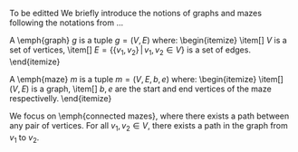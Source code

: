To be editted
We briefly introduce the notions of graphs and mazes following the notations from ...

A \emph{graph} $g$ is a tuple $g=(V,E)$ where:
\begin{itemize}
  \item[] $V$ is a set of vertices,
  \item[] $E=\{\{v_1,v_2\} \,|\, v_1, v_2 \in V\}$ is a set of edges.
\end{itemize}

A \emph{maze} $m$ is a tuple $m=(V,E,b,e)$ where:
\begin{itemize}
  \item[] $(V,E)$ is a graph,
  \item[] $b,e$ are the start and end vertices of the maze respectivelly.
\end{itemize}

We focus on \emph{connected mazes}, where there exists a path between any pair of vertices. For all $v_1, v_2 \in V$, there exists a path in the graph from $v_1$ to $v_2$.